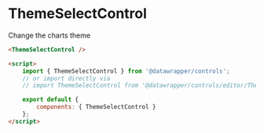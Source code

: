 # ThemeSelectControl

Change the charts theme

```html
<ThemeSelectControl />

<script>
    import { ThemeSelectControl } from '@datawrapper/controls';
    // or import directly via
    // import ThemeSelectControl from '@datawrapper/controls/editor/ThemeSelectControl.html';

    export default {
        components: { ThemeSelectControl }
    };
</script>
```
